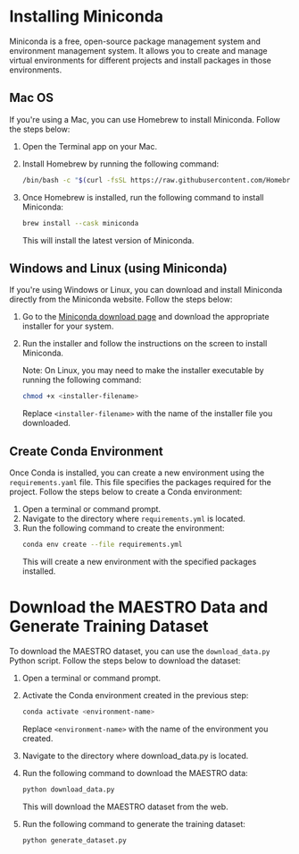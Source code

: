 # Installing Miniconda
Miniconda is a free, open-source package management system and environment management system. It allows you to create and manage virtual environments for different projects and install packages in those environments.

## Mac OS
If you're using a Mac, you can use Homebrew to install Miniconda. Follow the steps below:

1. Open the Terminal app on your Mac.
2. Install Homebrew by running the following command:
   ```bash
   /bin/bash -c "$(curl -fsSL https://raw.githubusercontent.com/Homebrew/install/HEAD/install.sh)"
   ```
2. Once Homebrew is installed, run the following command to install Miniconda:

   ```bash
   brew install --cask miniconda
   ```
   This will install the latest version of Miniconda.

## Windows and Linux (using Miniconda)
If you're using Windows or Linux, you can download and install Miniconda directly from the Miniconda website. Follow the steps below:

1. Go to the [Miniconda download page](https://docs.conda.io/en/latest/miniconda.html) and download the appropriate installer for your system.

2. Run the installer and follow the instructions on the screen to install Miniconda.
   
   Note: On Linux, you may need to make the installer executable by running the following command:
   ```bash
   chmod +x <installer-filename>
   ```
   Replace `<installer-filename>` with the name of the installer file you downloaded.

## Create Conda Environment
Once Conda is installed, you can create a new environment using the `requirements.yaml` file. This file specifies the packages required for the project. Follow the steps below to create a Conda environment:

1. Open a terminal or command prompt.
2. Navigate to the directory where `requirements.yml` is located.
3. Run the following command to create the environment:
   ```bash
   conda env create --file requirements.yml
   ```
   This will create a new environment with the specified packages installed.

# Download the MAESTRO Data and Generate Training Dataset
To download the MAESTRO dataset, you can use the `download_data.py` Python script. Follow the steps below to download the dataset:

1. Open a terminal or command prompt.

2. Activate the Conda environment created in the previous step:

    ```bash
    conda activate <environment-name>
    ```
    Replace `<environment-name>` with the name of the environment you created.

3. Navigate to the directory where download_data.py is located.

4. Run the following command to download the MAESTRO data:

    ```bash
    python download_data.py
    ```
    This will download the MAESTRO dataset from the web.
5. Run the following command to generate the training dataset: 
    
   ```bash
   python generate_dataset.py
   ```
